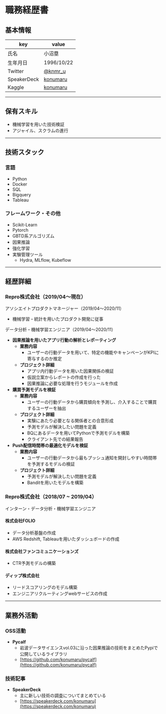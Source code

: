 # 職務経歴書

## 基本情報

| key         | value                                        |
| ----------- | -------------------------------------------- |
| 氏名        | 小沼塁                                       |
| 生年月日    | 1996/10/22                                   |
| Twitter     | [@knmr_u](https://twitter.com/knmr_u)        |
| SpeakerDeck | [konumaru](https://speakerdeck.com/konumaru) |
| Kaggle      | [konumaru](https://www.kaggle.com/konumaru)  |

---

## 保有スキル

- 機械学習を用いた技術検証
- アジャイル、スクラムの進行

---

## 技術スタック
### 言語

- Python
- Docker
- SQL
- Bigquery
- Tableau

### フレームワーク・その他

- Scikit-Learn
- Pytorch
- GBTD系アルゴリズム
- 因果推論
- 強化学習
- 実験管理ツール
  - Hydra, MLflow, Kubeflow

---

## 経歴詳細
### Repro株式会社（2019/04〜現在）

アソシエイトプロダクトマネージャー（2019/04〜2020/11）

- 機械学習・統計を用いたプロダクト開発に従事

データ分析・機械学習エンジニア（2019/04〜2020/11）

- **因果推論を用いたアプリ行動の解析とレポーティング**
  - **業務内容**
    - ユーザーの行動データを用いて、特定の機能やキャンペーンがKPIに寄与するのか推定
  - **プロジェクト詳細**
    - アプリ内行動データを用いた因果関係の検証
    - 仮説立案からレポートの作成を行った
    - 因果推論に必要な処理を行うモジュールを作成
- **購買予測モデルを検証**
  - **業務内容**
    - ユーザーの行動データから購買傾向を予測し、介入することで購買するユーザーを抽出
  - **プロジェクト詳細**
    - 実験にあたり必要となる関係者との合意形成
    - 予測モデルが解決したい問題を定義
    - BQにあるデータを用いてPythonで予測モデルを構築
    - クライアント先での結果報告
- **Push配信時間帯の最適化モデルを検証**
  - **業務内容**
    - ユーザーの行動データから最もプッシュ通知を開封しやすい時間帯を予測するモデルの検証
  - **プロジェクト詳細**
    - 予測モデルが解決したい問題を定義
    - Banditを用いたモデルを構築

### Repro株式会社（2018/07 ~ 2019/04）

インターン・データ分析・機械学習エンジニア

#### 株式会社FOLIO
- データ分析基盤の作成
- AWS Redshift, Tableauを用いたダッシュボードの作成

#### 株式会社ファンコミュニケーションズ
- CTR予測モデルの構築

#### ディップ株式会社
- リードスコアリングのモデル構築
- エンジニアリクルーティングwebサービスの作成


<!-- Template:
### 会社名 (YYYY/MM ~ YYYY/MM)

主な職務について

- **プロジェクト名**
  - **業務内容**
  - **実績**
 -->

---

## 業務外活動

### OSS活動

- **Pycalf**
  - 岩波データサイエンスvol.03に沿った因果推論の技術をまとめたPypiで公開しているライブラリ
  - [https://github.com/konumaru/pycalf](https://github.com/konumaru/pycalf)

<!-- Template:
- **活動名**
  - 主な内容
  - [url](url)
 -->

### 技術記事

- **SpeakerDeck**
    - 主に新しい技術の調査についてまとめている
    - [https://speakerdeck.com/konumaru](https://speakerdeck.com/konumaru)


<!-- Template:
- **Platform**
  - 主な内容
  - [url](url)
 -->
